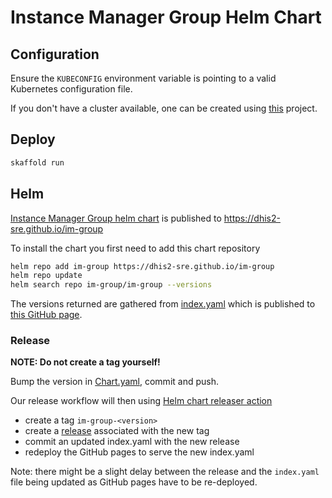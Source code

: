 # Instance Manager Group Helm Chart

## Configuration

Ensure the `KUBECONFIG` environment variable is pointing to a valid Kubernetes configuration file.

If you don't have a cluster available, one can be created using [this](https://github.com/dhis2-sre/im-cluster) project.

## Deploy

```bash
skaffold run
```

## Helm

[Instance Manager Group helm chart](./charts/im-group) is published to https://dhis2-sre.github.io/im-group

To install the chart you first need to add this chart repository

```sh
helm repo add im-group https://dhis2-sre.github.io/im-group
helm repo update
helm search repo im-group/im-group --versions
```

The versions returned are gathered from [index.yaml](./index.yaml) which is published
to [this GitHub page](https://dhis2-sre.github.io/im-group/index.yaml).

### Release

**NOTE: Do not create a tag yourself!**

Bump the version in [Chart.yaml](./charts/im-group/Chart.yaml), commit and push.

Our release workflow will then using [Helm chart releaser action](https://github.com/helm/chart-releaser-action)

* create a tag `im-group-<version>`
* create a [release](https://github.com/dhis2-sre/im-group/releases) associated with the new tag
* commit an updated index.yaml with the new release
* redeploy the GitHub pages to serve the new index.yaml

Note: there might be a slight delay between the release and the `index.yaml` file being updated as GitHub pages have to
be re-deployed.
